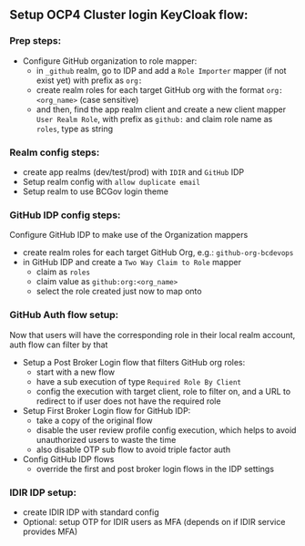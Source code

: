 ## Setup OCP4 Cluster login KeyCloak flow:

### Prep steps:
- Configure GitHub organization to role mapper:
  - in `_github` realm, go to IDP and add a `Role Importer` mapper (if not exist yet) with prefix as `org:`
  - create realm roles for each target GitHub org with the format `org:<org_name>` (case sensitive)
  - and then, find the app realm client and create a new client mapper `User Realm Role`, with prefix as `github:` and claim role name as `roles`, type as string

### Realm config steps:
- create app realms (dev/test/prod) with `IDIR` and `GitHub` IDP
- Setup realm config with `allow duplicate email`
- Setup realm to use BCGov login theme

### GitHub IDP config steps:
Configure GitHub IDP to make use of the Organization mappers
- create realm roles for each target GitHub Org, e.g.: `github-org-bcdevops`
- in GitHub IDP and create a `Two Way Claim to Role` mapper
  - claim as `roles`
  - claim value as `github:org:<org_name>`
  - select the role created just now to map onto

### GitHub Auth flow setup:
Now that users will have the corresponding role in their local realm account, auth flow can filter by that
- Setup a Post Broker Login flow that filters GitHub org roles:
  - start with a new flow
  - have a sub execution of type `Required Role By Client`
  - config the execution with target client, role to filter on, and a URL to redirect to if user does not have the required role
- Setup First Broker Login flow for GitHub IDP:
  - take a copy of the original flow
  - disable the user review profile config execution, which helps to avoid unauthorized users to waste the time
  - also disable OTP sub flow to avoid triple factor auth
- Config GitHub IDP flows
  - override the first and post broker login flows in the IDP settings

### IDIR IDP setup:
- create IDIR IDP with standard config
- Optional: setup OTP for IDIR users as MFA (depends on if IDIR service provides MFA)
